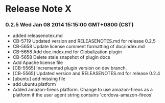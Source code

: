 <!--
#
# Licensed to the Apache Software Foundation (ASF) under one
# or more contributor license agreements.  See the NOTICE file
# distributed with this work for additional information
# regarding copyright ownership.  The ASF licenses this file
# to you under the Apache License, Version 2.0 (the
# "License"); you may not use this file except in compliance
# with the License.  You may obtain a copy of the License at
# 
# http://www.apache.org/licenses/LICENSE-2.0
# 
# Unless required by applicable law or agreed to in writing,
# software distributed under the License is distributed on an
# "AS IS" BASIS, WITHOUT WARRANTIES OR CONDITIONS OF ANY
#  KIND, either express or implied.  See the License for the
# specific language governing permissions and limitations
# under the License.
#
-->
# Release Note X


### 0.2.5 Wed Jan 08 2014 15:15:00 GMT+0800 (CST)
 *  added releasenotex.md
 *  CB-5719 Updated version and RELEASENOTES.md for release 0.2.5
 *  CB-5658 Update license comment formatting of doc/index.md
 *  CB-5658 Add doc.index.md for Globalization plugin
 *  CB-5658 Delete stale snapshot of plugin docs
 *  Add Apache license file
 *  [CB-5565] Incremented plugin version on dev branch.
 *  [CB-5565] Updated version and RELEASENOTES.md for release 0.2.4
 *  [ubuntu] add missing file
 *  add ubuntu platform
 *  Added amazon-fireos platform. Change to use amazon-fireos as a platform if the user agent string contains 'cordova-amazon-fireos'